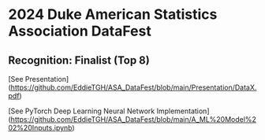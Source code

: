 # 2024 Duke American Statistics Association DataFest

## Recognition: Finalist (Top 8)

[See Presentation] (https://github.com/EddieTGH/ASA_DataFest/blob/main/Presentation/DataX.pdf)

[See PyTorch Deep Learning Neural Network Implementation] (https://github.com/EddieTGH/ASA_DataFest/blob/main/A_ML%20Model%202%20Inputs.ipynb)
